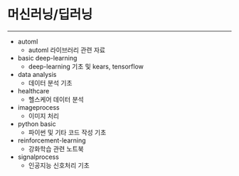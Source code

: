 # 머신러닝/딥러닝
---

* automl
  - automl 라이브러리 관련 자료
* basic deep-learning
  - deep-learning 기초 및 kears, tensorflow
* data analysis
  - 데이터 분석 기초
* healthcare
  - 헬스케어 데이터 분석
* imageprocess
  - 이미지 처리
* python basic
  - 파이썬 및 기타 코드 작성 기초
* reinforcement-learning
  - 강화학습 관련 노트북
* signalprocess
  - 인공지능 신호처리 기초
